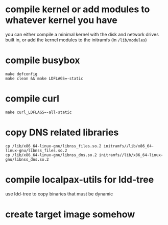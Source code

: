 # compile kernel or add modules to whatever kernel you have

you can either compile a minimal kernel with the disk and network drives built
in, or add the kernel modules to the initramfs (in `/lib/modules`)

# compile busybox

```
make defconfig
make clean && make LDFLAGS=-static
```

# compile curl

```
make curl_LDFLAGS=-all-static
```

# copy DNS related libraries

```
cp /lib/x86_64-linux-gnu/libnss_files.so.2 initramfs//lib/x86_64-linux-gnu/libnss_files.so.2
cp /lib/x86_64-linux-gnu/libnss_dns.so.2 initramfs//lib/x86_64-linux-gnu/libnss_dns.so.2
```

# compile localpax-utils for ldd-tree
use ldd-tree to copy binaries that must be dynamic

# create target image somehow
